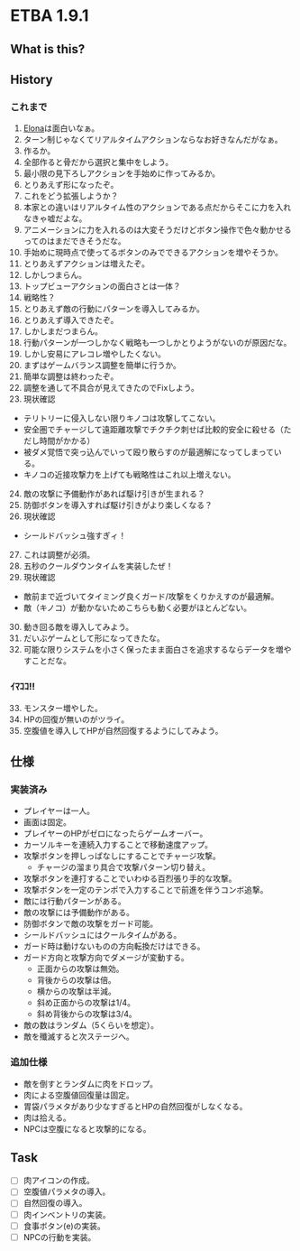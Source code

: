 # ETBA 1.9.1
## What is this?


## History

### これまで
1. [Elona](http://ylvania.style.coocan.jp/elona_top.html)は面白いなぁ。
2. ターン制じゃなくてリアルタイムアクションならなお好きなんだがなぁ。
3. 作るか。
4. 全部作ると骨だから選択と集中をしよう。
5. 最小限の見下ろしアクションを手始めに作ってみるか。
6. とりあえず形になったぞ。
7. これをどう拡張しようか？
8. 本家との違いはリアルタイム性のアクションである点だからそこに力を入れなきゃ嘘だよな。
9. アニメーションに力を入れるのは大変そうだけどボタン操作で色々動かせるってのはまだできそうだな。
10. 手始めに現時点で使ってるボタンのみでできるアクションを増やそうか。
11. とりあえずアクションは増えたぞ。
12. しかしつまらん。
13. トップビューアクションの面白さとは一体？
14. 戦略性？
15. とりあえず敵の行動にパターンを導入してみるか。
16. とりあえず導入できたぞ。
17. しかしまだつまらん。
18. 行動パターンが一つしかなく戦略も一つしかとりようがないのが原因だな。
19. しかし安易にアレコレ増やしたくない。
20. まずはゲームバランス調整を簡単に行うか。
21. 簡単な調整は終わったぞ。
22. 調整を通して不具合が見えてきたのでFixしよう。
23. 現状確認
  * テリトリーに侵入しない限りキノコは攻撃してこない。
  * 安全圏でチャージして遠距離攻撃でチクチク刺せば比較的安全に殺せる（ただし時間がかかる）
  * 被ダメ覚悟で突っ込んでいって殴り散らすのが最適解になってしまっている。
  * キノコの近接攻撃力を上げても戦略性はこれ以上増えない。
24. 敵の攻撃に予備動作があれば駆け引きが生まれる？
25. 防御ボタンを導入すれば駆け引きがより楽しくなる？
26. 現状確認
  * シールドバッシュ強すぎィ！
27. これは調整が必須。
28. 五秒のクールダウンタイムを実装したぜ！
29. 現状確認
  * 敵前まで近づいてタイミング良くガード/攻撃をくりかえすのが最適解。
  * 敵（キノコ）が動かないためこちらも動く必要がほとんどない。
30. 動き回る敵を導入してみよう。
31. だいぶゲームとして形になってきたな。
32. 可能な限りシステムを小さく保ったまま面白さを追求するならデータを増やすことだな。

### ｲﾏｺｺ!!

33. モンスター増やした。
34. HPの回復が無いのがツライ。
35. 空腹値を導入してHPが自然回復するようにしてみよう。

## 仕様
### 実装済み
* プレイヤーは一人。
* 画面は固定。
* プレイヤーのHPがゼロになったらゲームオーバー。
* カーソルキーを連続入力することで移動速度アップ。
* 攻撃ボタンを押しっぱなしにすることでチャージ攻撃。
  * チャージの溜まり具合で攻撃パターン切り替え。
* 攻撃ボタンを連打することでいわゆる百烈張り手的な攻撃。
* 攻撃ボタンを一定のテンポで入力することで前進を伴うコンボ追撃。
* 敵には行動パターンがある。
* 敵の攻撃には予備動作がある。
* 防御ボタンで敵の攻撃をガード可能。
* シールドバッシュにはクールタイムがある。
* ガード時は動けないものの方向転換だけはできる。
* ガード方向と攻撃方向でダメージが変動する。
  * 正面からの攻撃は無効。
  * 背後からの攻撃は倍。
  * 横からの攻撃は半減。
  * 斜め正面からの攻撃は1/4。
  * 斜め背後からの攻撃は3/4。
* 敵の数はランダム（5くらいを想定）。
* 敵を殲滅すると次ステージへ。

### 追加仕様

* 敵を倒すとランダムに肉をドロップ。
* 肉による空腹値回復量は固定。
* 胃袋パラメタがあり少なすぎるとHPの自然回復がしなくなる。
* 肉は拾える。
* NPCは空腹になると攻撃的になる。

## Task

* [ ] 肉アイコンの作成。
* [ ] 空腹値パラメタの導入。
* [ ] 自然回復の導入。
* [ ] 肉インベントリの実装。
* [ ] 食事ボタン(e)の実装。
* [ ] NPCの行動を実装。
